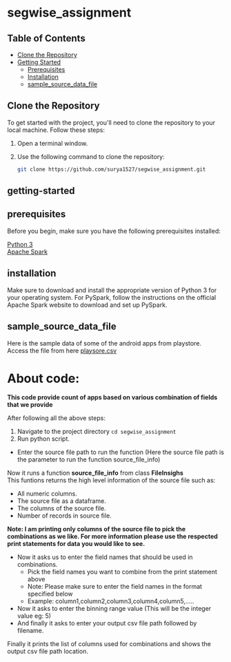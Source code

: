 # segwise_assignment

## Table of Contents

- [Clone the Repository](#clone-the-repository)
- [Getting Started](#getting-started)
  - [Prerequisites](#prerequisites)
  - [Installation](#installation)
  - [sample_source_data_file](#sample_source_data_file)



## Clone the Repository

To get started with the project, you'll need to clone the repository to your local machine. Follow these steps:

1. Open a terminal window.

2. Use the following command to clone the repository:

   ```bash
   git clone https://github.com/surya1527/segwise_assignment.git

## getting-started
## prerequisites
Before you begin, make sure you have the following prerequisites installed:<br>

<a href="https://www.python.org/downloads/" target="_blank" rel="noopener">Python 3</a> <br>
<a href="https://spark.apache.org/docs/latest/api/python/getting_started/install.html" target="_blank" rel="noopener">Apache Spark</a>


## installation
Make sure to download and install the appropriate version of Python 3 for your operating system. For PySpark, follow the instructions on the official Apache Spark website to download and set up PySpark.

## sample_source_data_file
Here is the sample data of some of the android apps from playstore.<br>
Access the file from here 
<a href="https://drive.google.com/file/d/1-E6z2zlDT8OOI4MLBNUxwkdMRzccsTZe/view?usp=sharing" target="_blank" rel="noopener">playsore.csv</a>

# About code:
**This code provide count of apps based on various combination of fields that we provide**

After following all the above steps:
1. Navigate to the project directory `cd segwise_assignment`
2. Run python script.
  - Enter the source file path to run the function (Here the source file path is the parameter to run the function source_file_info)<br>

Now it runs a function **source_file_info** from class **FileInsighs**<br>
This funtions returns the high level information of the source file such as:<br>
   - All numeric columns.
   - The source file as a dataframe.
   - The columns of the source file.
   - Number of records in source file.<br>

**Note: I am printing only columns of the source file to pick the combinations as we like. For more information please use the respected print statements for data you would like to see.**<br>

  - Now it asks us to enter the field names that should be used in combinations.<br> 
    - Pick the field names you want to combine from the print statement above<br>
    - Note: Please make sure to enter the field names in the format specified below<br>
    - Example: column1,column2,column3,column4,column5,.....<br>
  - Now it asks to enter the binning range value (This will be the integer value eg: 5)<br>
  - And finally it asks to enter your output csv file path followed by filename. <br>

Finally it prints the list of columns used for combinations and shows the output csv file path location.
